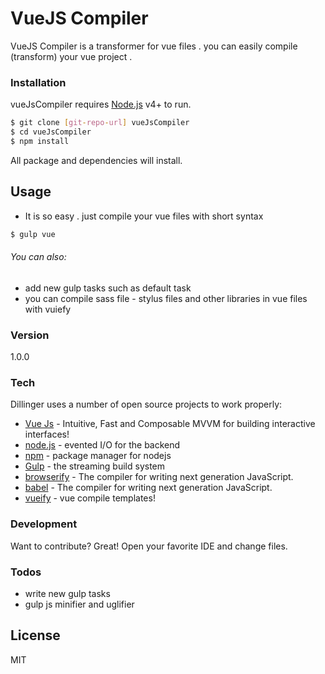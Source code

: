 # VueJS Compiler 

VueJS Compiler is a transformer for vue files . you can easily compile (transform) your vue project .

### Installation

vueJsCompiler requires [Node.js](https://nodejs.org/) v4+ to run.
```sh
$ git clone [git-repo-url] vueJsCompiler
$ cd vueJsCompiler
$ npm install
```
All package and dependencies will install.
## Usage
- It is so easy . just compile your vue files with short syntax
```sh
$ gulp vue
```
###### You can also:
- add new gulp tasks such as default task
- you can compile sass file - stylus files and other libraries in vue files with vuiefy

### Version
1.0.0 

### Tech

Dillinger uses a number of open source projects to work properly:

* [Vue Js] - Intuitive, Fast and Composable MVVM for building interactive interfaces!
* [node.js] - evented I/O for the backend
* [npm] - package manager for nodejs
* [Gulp] - the streaming build system
* [browserify] - The compiler for writing next generation JavaScript.
* [babel] - The compiler for writing next generation JavaScript.
* [vueify] - vue compile templates!

### Development

Want to contribute? Great!
Open your favorite IDE and change files.

### Todos

 - write new gulp tasks
 - gulp js minifier and uglifier

License
----
MIT


   [npm]: <http://www.npmjs.com/>
   [Vue Js]: <http://vuejs.org/>
   [vueify]: <https://github.com/vuejs/vueify>
   [browserify]: <http://browserify.org>
   [markdown-it]: <https://github.com/markdown-it/markdown-it>
   [node.js]: <http://nodejs.org>
   [Gulp]: <http://gulpjs.com>
   [babel]: <https://babeljs.io/>

